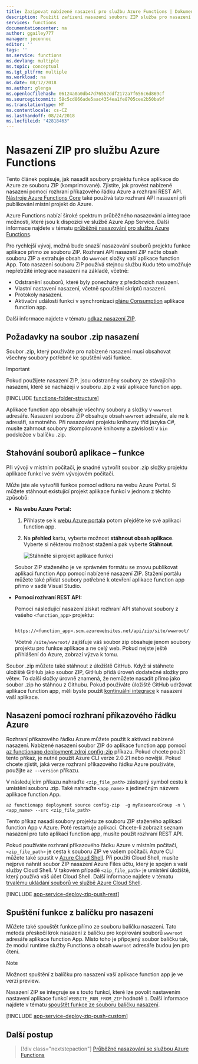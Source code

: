 ```yaml
---
title: Zazipovat nabízené nasazení pro službu Azure Functions | Dokumentace Microsoftu
description: Použití zařízení nasazení souboru ZIP služba pro nasazení Kudu k publikování Azure Functions.
services: functions
documentationcenter: na
author: ggailey777
manager: jeconnoc
editor: ''
tags: ''
ms.service: functions
ms.devlang: multiple
ms.topic: conceptual
ms.tgt_pltfrm: multiple
ms.workload: na
ms.date: 08/12/2018
ms.author: glenga
ms.openlocfilehash: 06124a0a0db47d76552ddf2172a7f656c6d869cf
ms.sourcegitcommit: 58c5cd866ade5aac4354ea1fe8705cee2b50ba9f
ms.translationtype: MT
ms.contentlocale: cs-CZ
ms.lasthandoff: 08/24/2018
ms.locfileid: "42818463"
---
```

# <a name="zip-deployment-for-azure-functions"></a>Nasazení ZIP pro službu Azure Functions

Tento článek popisuje, jak nasadit soubory projektu funkce aplikace do Azure ze souboru ZIP (komprimované). Zjistíte, jak provést nabízené nasazení pomocí rozhraní příkazového řádku Azure a rozhraní REST API. [Nástroje Azure Functions Core](functions-run-local.md) také používá tato rozhraní API nasazení při publikování místní projekt do Azure.

Azure Functions nabízí široké spektrum průběžného nasazování a integrace možnosti, které jsou k dispozici ve službě Azure App Service. Další informace najdete v tématu [průběžné nasazování pro službu Azure Functions](functions-continuous-deployment.md).

Pro rychlejší vývoj, možná bude snazší nasazování souborů projektu funkce aplikace přímo ze souboru ZIP. Rozhraní API nasazení ZIP načte obsah souboru ZIP a extrahuje obsah do `wwwroot` složky vaší aplikace function App. Toto nasazení souboru ZIP používá stejnou službu Kudu této umožňuje nepřetržité integrace nasazení na základě, včetně:

+ Odstranění souborů, které byly ponechány z předchozích nasazení.
+ Vlastní nastavení nasazení, včetně spouštění skriptů nasazení.
+ Protokoly nasazení.
+ Aktivační události funkcí v synchronizaci [plánu Consumption](functions-scale.md) aplikace function app.

Další informace najdete v tématu [odkaz nasazení ZIP](https://github.com/projectkudu/kudu/wiki/Deploying-from-a-zip-file).

## <a name="deployment-zip-file-requirements"></a>Požadavky na soubor .zip nasazení

Soubor .zip, který používáte pro nabízené nasazení musí obsahovat všechny soubory potřebné ke spuštění vaší funkce.

>[!IMPORTANT]
> Pokud použijete nasazení ZIP, jsou odstraněny soubory ze stávajícího nasazení, které se nacházejí v souboru .zip z vaší aplikace function app.  

[!INCLUDE [functions-folder-structure](../../includes/functions-folder-structure.md)]

Aplikace function app obsahuje všechny soubory a složky v `wwwroot` adresáře. Nasazení souboru ZIP obsahuje obsah `wwwroot` adresáře, ale ne k adresáři, samotného. Při nasazování projektu knihovny tříd jazyka C#, musíte zahrnout soubory zkompilované knihovny a závislosti v `bin` podsložce v balíčku .zip.

## <a name="download-your-function-app-files"></a>Stahování souborů aplikace – funkce

Při vývoji v místním počítači, je snadné vytvořit soubor .zip složky projektu aplikace funkcí ve svém vývojovém počítači.

Může jste ale vytvořili funkce pomocí editoru na webu Azure Portal. Si můžete stáhnout existující projekt aplikace funkcí v jednom z těchto způsobů:

+ **Na webu Azure Portal:**

    1. Přihlaste se k [webu Azure portal](https://portal.azure.com)a potom přejděte ke své aplikaci function app.

    2. Na **přehled** kartu, vyberte možnost **stáhnout obsah aplikace**. Vyberte si některou možnost stažení a pak vyberte **Stáhnout**.

        ![Stáhněte si projekt aplikace funkcí](./media/deployment-zip-push/download-project.png)

    Soubor ZIP staženého je ve správném formátu se znovu publikovat aplikaci function App pomocí nabízené nasazení ZIP. Stažení portálu můžete také přidat soubory potřebné k otevření aplikace function app přímo v sadě Visual Studio.

+ **Pomocí rozhraní REST API:**

    Pomocí následující nasazení získat rozhraní API stahovat soubory z vašeho `<function_app>` projektu: 

        https://<function_app>.scm.azurewebsites.net/api/zip/site/wwwroot/

    Včetně `/site/wwwroot/` zajišťuje váš soubor zip obsahuje jenom soubory projektu pro funkce aplikace a ne celý web. Pokud nejste ještě přihlášení do Azure, zobrazí výzva k tomu.  

Soubor .zip můžete také stáhnout z úložiště GitHub. Když si stáhnete úložiště GitHub jako soubor ZIP, GitHub přidá úroveň dodatečné složky pro větev. To další složky úrovně znamená, že nemůžete nasadit přímo jako soubor .zip ho stáhnou z Githubu. Pokud používáte úložiště GitHub udržovat aplikace function app, měli byste použít [kontinuální integrace](functions-continuous-deployment.md) k nasazení vaší aplikace.  

## <a name="cli"></a>Nasazení pomocí rozhraní příkazového řádku Azure

Rozhraní příkazového řádku Azure můžete použít k aktivaci nabízené nasazení. Nabízené nasazení soubor ZIP do aplikace function app pomocí [az functionapp deployment zdroj config-zip](/cli/azure/functionapp/deployment/source#az-functionapp-deployment-source-config-zip) příkazu. Pokud chcete použít tento příkaz, je nutné použít Azure CLI verze 2.0.21 nebo novější. Pokud chcete zjistit, jaká verze rozhraní příkazového řádku Azure používáte, použijte `az --version` příkazu.

V následujícím příkazu nahraďte `<zip_file_path>` zástupný symbol cestu k umístění souboru .zip. Také nahraďte `<app_name>` s jedinečným názvem aplikace function App. 

```azurecli-interactive
az functionapp deployment source config-zip  -g myResourceGroup -n \
<app_name> --src <zip_file_path>
```

Tento příkaz nasadí soubory projektu ze souboru ZIP staženého aplikaci function App v Azure. Poté restartuje aplikaci. Chcete-li zobrazit seznam nasazení pro tuto aplikaci function app, musíte použít rozhraní REST API.

Pokud používáte rozhraní příkazového řádku Azure v místním počítači, `<zip_file_path>` je cesta k souboru ZIP ve vašem počítači. Azure CLI můžete také spustit v [Azure Cloud Shell](../cloud-shell/overview.md). Při použití Cloud Shell, musíte nejprve nahrát soubor ZIP nasazení Azure Files účtu, který je spojen s vaší služby Cloud Shell. V takovém případě `<zip_file_path>` je umístění úložiště, který používá váš účet Cloud Shell. Další informace najdete v tématu [trvalému ukládání souborů ve službě Azure Cloud Shell](../cloud-shell/persisting-shell-storage.md).

[!INCLUDE [app-service-deploy-zip-push-rest](../../includes/app-service-deploy-zip-push-rest.md)]

## <a name="run-functions-from-the-deployment-package"></a>Spuštění funkce z balíčku pro nasazení

Můžete také spouštět funkce přímo ze souboru balíčku nasazení. Tato metoda přeskočí krok nasazení z balíčku pro kopírování souborů `wwwroot` adresáře aplikace function App. Místo toho je připojený soubor balíčku tak, že modul runtime služby Functions a obsah `wwwroot` adresáře budou jen pro čtení.  

> [!NOTE]
> Možnost spuštění z balíčku pro nasazení vaší aplikace function app je ve verzi preview.

Nasazení ZIP se integruje se s touto funkcí, které lze povolit nastavením nastavení aplikace funkcí `WEBSITE_RUN_FROM_ZIP` hodnotě `1`. Další informace najdete v tématu [spouštět funkce ze souboru balíčku nasazení](run-functions-from-deployment-package.md).

[!INCLUDE [app-service-deploy-zip-push-custom](../../includes/app-service-deploy-zip-push-custom.md)]

## <a name="next-steps"></a>Další postup

> [!div class="nextstepaction"]
> [Průběžné nasazování se službou Azure Functions](functions-continuous-deployment.md)

[.zip push deployment reference topic]: https://github.com/projectkudu/kudu/wiki/Deploying-from-a-zip-file
